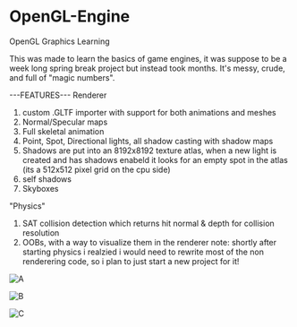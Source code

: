 # OpenGL-Engine
OpenGL Graphics Learning

This was made to learn the basics of game engines, it was suppose to be a week long spring break project but instead took months. It's messy, crude, and full of "magic numbers".

---FEATURES---
Renderer
  1) custom .GLTF importer with support for both animations and meshes
  2) Normal/Specular maps
  3) Full skeletal animation
  4) Point, Spot, Directional lights, all shadow casting with shadow maps
  5) Shadows are put into an 8192x8192 texture atlas, when a new light is created and has shadows enabeld it looks for an empty spot in the atlas (its a 512x512 pixel grid on the cpu side)
  6) self shadows
  7) Skyboxes

"Physics"
1) SAT collision detection which returns hit normal & depth for collision resolution
2) OOBs, with a way to visualize them in the renderer
note: shortly after starting physics i realzied i would need to rewrite most of the non renderering code, so i plan to just start a new project for it!


![A](https://github.com/nhaselton/OpenGL-Engine/assets/56526077/ad0d6644-edc2-479f-a364-15c97a76fb2d)

![B](https://github.com/nhaselton/OpenGL-Engine/assets/56526077/4ae349ab-ed1d-4c25-b05c-0f84a6e42986)

![C](https://github.com/nhaselton/OpenGL-Engine/assets/56526077/923bf03f-092c-46c2-b32b-489d44c1a9c4)

